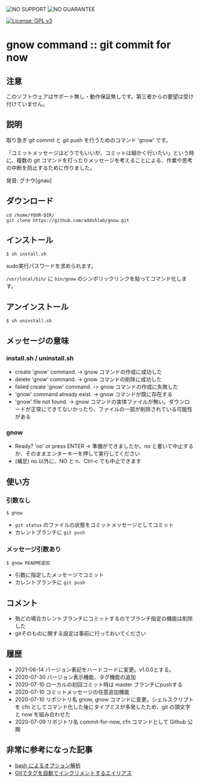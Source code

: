 ![NO SUPPORT](http://add.sh/images/no-support.png) ![NO GUARANTEE](http://add.sh/images/no-guarantee.png)

[![License: GPL v3](https://img.shields.io/badge/License-GPLv3-blue.svg)](https://www.gnu.org/licenses/gpl-3.0)

# gnow command :: **g**it commit for **now**

## 注意

このソフトウェアはサポート無し・動作保証無しです。第三者からの要望は受け付けていません。

## 説明

取り急ぎ git commit と git push を行うためのコマンド 'gnow' です。

「コミットメッセージはどうでもいいが、コミットは細かく行いたい」という時に、複数の git コマンドを打ったりメッセージを考えることによる、作業や思考の中断を防止するために作りました。

発音: グナウ[gnaʊ]

## ダウンロード

```
cd /home/YOUR-DIR/
git clone https://github.com/addshlab/gnow.git
```

## インストール

```
$ sh install.sh
```

sudo実行パスワードを求められます。

`/usr/local/bin/` に `bin/gnow` のシンボリックリンクを貼ってコマンド化します。

## アンインストール

```
$ sh uninstall.sh
```

## メッセージの意味

### install.sh / uninstall.sh

* create 'gnow' command. -> gnow コマンドの作成に成功した
* delete 'gnow' command. -> gnow コマンドの削除に成功した
* failed create 'gnow' command. ｰ> gnow コマンドの作成に失敗した
* 'gnow' command already exist. -> gnow コマンドが既に存在する
* 'gnow' file not found. -> gnow コマンドの実体ファイルが無い。ダウンロードが正常にできてないかったり、ファイルの一部が削除されている可能性がある

### gnow

* Ready? 'no' or press ENTER -> 準備ができましたか。no と書いて中止するか、そのままエンターキーを押して実行してください
* (補足) no 以外に、NO と n、Ctrl-c でも中止できます

## 使い方

### 引数なし


```
$ gnow
```

* `git status` のファイルの状態をコミットメッセージとしてコミット
* カレントブランチに `git push`

### メッセージ引数あり

```
$ gnow README追加
```

* 引数に指定したメッセージでコミット
* カレントブランチに `git push`

## コメント

* 殆どの場合カレントブランチにコミットするのでブランチ指定の機能は削除した
* gitそのものに関する設定は事前に行っておいてください

## 履歴

* 2021-06-14 バージョン表記をハードコードに変更。v1.0.0とする。
* 2020-07-30 バージョン表示機能、タグ機能の追加
* 2020-07-10 ローカルの初回コミット時は master ブランチにpushする
* 2020-07-10 コミットメッセージの任意追加機能
* 2020-07-10 リポジトリ名 gnow, gnow コマンドに変更。シェルスクリプトを cfn としてコマンド化した後にタイプミスが多発したため、git の頭文字と now を組み合わせた
* 2020-07-09 リポジトリ名 commit-for-now, cfn コマンドとして Github 公開

## 非常に参考になった記事

* [bash によるオプション解析](https://qiita.com/b4b4r07/items/dcd6be0bb9c9185475bb)
* [Gitでタグを自動でインクリメントするエイリアス](https://rcmdnk.com/blog/2017/10/05/computer-git/)
